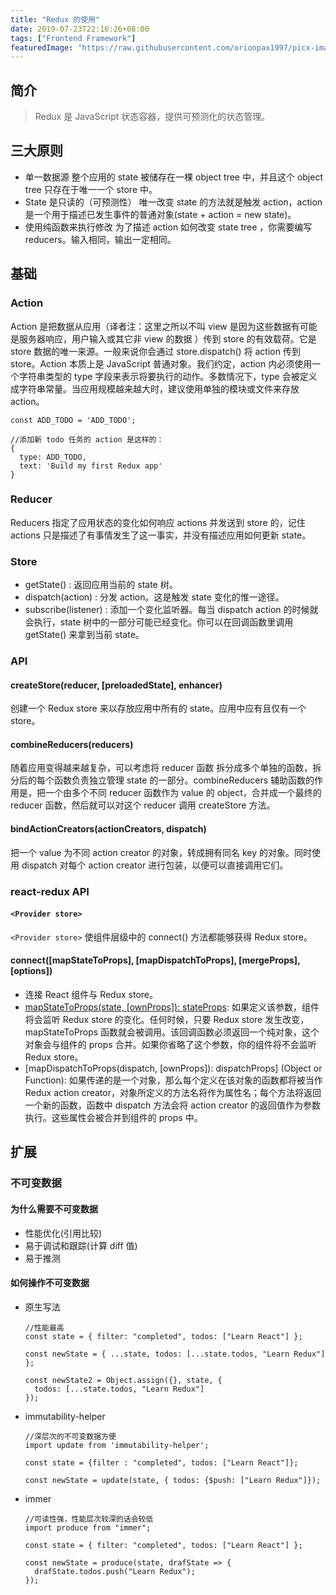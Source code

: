 ```yaml
---
title: "Redux 的使用"
date: 2019-07-23T22:16:26+08:00
tags: ["Frontend Framework"]
featuredImage: "https://raw.githubusercontent.com/orionpax1997/picx-images-hosting/master/Development/redux-banner.1fckuxa9wvmo.webp"
---
```


## 简介

> Redux 是 JavaScript 状态容器，提供可预测化的状态管理。

## 三大原则

- 单一数据源
  整个应用的 state 被储存在一棵 object tree 中，并且这个 object tree 只存在于唯一一个 store 中。
- State 是只读的（可预测性）
  唯一改变 state 的方法就是触发 action，action 是一个用于描述已发生事件的普通对象(state + action = new state)。
- 使用纯函数来执行修改
  为了描述 action 如何改变 state tree ，你需要编写 reducers。输入相同，输出一定相同。

## 基础

### Action

Action 是把数据从应用（译者注：这里之所以不叫 view 是因为这些数据有可能是服务器响应，用户输入或其它非 view 的数据 ）传到 store 的有效载荷。它是 store 数据的唯一来源。一般来说你会通过 store.dispatch() 将 action 传到 store。Action 本质上是 JavaScript 普通对象。我们约定，action 内必须使用一个字符串类型的 type 字段来表示将要执行的动作。多数情况下，type 会被定义成字符串常量。当应用规模越来越大时，建议使用单独的模块或文件来存放 action。

```JS
const ADD_TODO = 'ADD_TODO';

//添加新 todo 任务的 action 是这样的：
{
  type: ADD_TODO,
  text: 'Build my first Redux app'
}
```

### Reducer

Reducers 指定了应用状态的变化如何响应 actions 并发送到 store 的，记住 actions 只是描述了有事情发生了这一事实，并没有描述应用如何更新 state。

### Store

- getState() : 返回应用当前的 state 树。
- dispatch(action) : 分发 action。这是触发 state 变化的惟一途径。
- subscribe(listener) : 添加一个变化监听器。每当 dispatch action 的时候就会执行，state 树中的一部分可能已经变化。你可以在回调函数里调用 getState() 来拿到当前 state。

### API

#### createStore(reducer, [preloadedState], enhancer)

创建一个 Redux store 来以存放应用中所有的 state。应用中应有且仅有一个 store。

#### combineReducers(reducers)

随着应用变得越来越复杂，可以考虑将 reducer 函数 拆分成多个单独的函数，拆分后的每个函数负责独立管理 state 的一部分。combineReducers 辅助函数的作用是，把一个由多个不同 reducer 函数作为 value 的 object，合并成一个最终的 reducer 函数，然后就可以对这个 reducer 调用 createStore 方法。

#### bindActionCreators(actionCreators, dispatch)

把一个 value 为不同 action creator 的对象，转成拥有同名 key 的对象。同时使用 dispatch 对每个 action creator 进行包装，以便可以直接调用它们。

### react-redux API

#### `<Provider store>`

`<Provider store>` 使组件层级中的 connect() 方法都能够获得 Redux store。

#### connect([mapStateToProps], [mapDispatchToProps], [mergeProps], [options])

- 连接 React 组件与 Redux store。
- [mapStateToProps(state, [ownProps]): stateProps](Function): 如果定义该参数，组件将会监听 Redux store 的变化。任何时候，只要 Redux store 发生改变，mapStateToProps 函数就会被调用。该回调函数必须返回一个纯对象，这个对象会与组件的 props 合并。如果你省略了这个参数，你的组件将不会监听 Redux store。
- [mapDispatchToProps(dispatch, [ownProps]): dispatchProps] (Object or Function): 如果传递的是一个对象，那么每个定义在该对象的函数都将被当作 Redux action creator，对象所定义的方法名将作为属性名；每个方法将返回一个新的函数，函数中 dispatch 方法会将 action creator 的返回值作为参数执行。这些属性会被合并到组件的 props 中。

## 扩展

### 不可变数据

#### 为什么需要不可变数据

- 性能优化(引用比较)
- 易于调试和跟踪(计算 diff 值)
- 易于推测

#### 如何操作不可变数据

- 原生写法

  ```JS
  //性能最高
  const state = { filter: "completed", todos: ["Learn React"] };

  const newState = { ...state, todos: [...state.todos, "Learn Redux"] };

  const newState2 = Object.assign({}, state, {
    todos: [...state.todos, "Learn Redux"]
  });
  ```

- immutability-helper

  ```JS
  //深层次的不可变数据方便
  import update from 'immutability-helper';

  const state = {filter : "completed", todos: ["Learn React"]};

  const newState = update(state, { todos: {$push: ["Learn Redux"]});
  ```

- immer

  ```JS
  //可读性强，性能层次较深的话会较低
  import produce from "immer";

  const state = { filter: "completed", todos: ["Learn React"] };

  const newState = produce(state, drafState => {
    drafState.todos.push("Learn Redux");
  });
  ```
